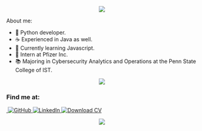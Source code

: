 <p align="center"> <img src="https://capsule-render.vercel.app/api?&type=waving&color=0:FF6F3C,100:a82da8&animation=fadeIn&section=header&text=Dylan+Krishnan&fontColor=ffffff&fontSize=65">

About me:
- 🐍 Python developer.
- ☕️ Experienced in Java as well.
- 🌱 Currently learning Javascript.
- 💉 Intern at Pfizer Inc.
- 📚 Majoring in Cybersecurity Analytics and Operations at the Penn State College of IST.

<p align="center">
    <img src="https://skillicons.dev/icons?i=python,java,javascript,html,css,mysql,postgresql,docker" />
</p>

<h3>Find me at:</h3>
<p>
    <!-- website -->
    <a href="https://dylankri.sh" target="_blank"><img alt "dylankri.sh" src="https://img.shields.io/static/v1?style=for-the-badge&message=dylankri.sh&color=ffffff&logo=Safari&logoColor=000000&label=">
    <!-- github -->
    <a href="https://github.com/dylankrish" target="_blank"><img alt="GitHub" src="https://img.shields.io/static/v1?style=for-the-badge&message=@dylankrish&color=181717&logo=GitHub&logoColor=FFFFFF&label=">
    <!-- linkedin -->
    <a href="https://www.linkedin.com/in/dylan-krishnan-8bb963251" target="_blank"><img alt="LinkedIn" src="https://img.shields.io/static/v1?style=for-the-badge&message=Dylan+Krishnan&color=0077B5&logo=LinkedIn&logoColor=FFFFFF&label=">
    <!-- download CV -->
    <a href="https://github.com/dylankrish/dylankrish/raw/main/dylankrish-cv.pdf" target="_blank"><img alt="Download CV" src="https://img.shields.io/static/v1?style=for-the-badge&message=Download+CV&color=FF5555&logo=Adobe+Acrobat+Reader&logoColor=FFFFFF&label=">
</p>

<p align="center"> <img src="https://capsule-render.vercel.app/api?&type=waving&color=0:FF6F3C,100:a82da8&animation=fadeIn&section=footer">
